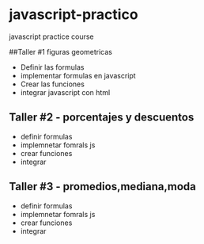 # javascript-practico
javascript practice course

##Taller #1 figuras geometricas

- Definir las formulas
- implementar formulas en javascript
- Crear las funciones 
- integrar javascript con html

## Taller #2  - porcentajes y descuentos
- definir formulas
- implemnetar fomrals js
- crear funciones
- integrar 


## Taller #3  - promedios,mediana,moda
- definir formulas
- implemnetar fomrals js
- crear funciones
- integrar 